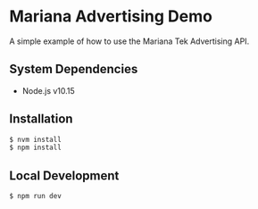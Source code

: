 # Mariana Advertising Demo

A simple example of how to use the Mariana Tek Advertising API.

## System Dependencies
- Node.js v10.15

## Installation
```bash
$ nvm install
$ npm install
```

## Local Development
```bash
$ npm run dev
```
